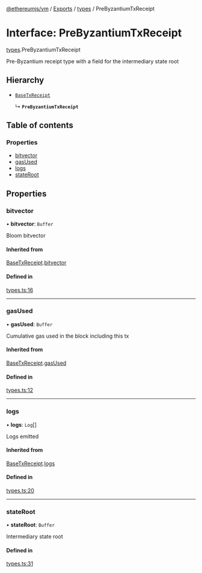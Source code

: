 [@ethereumjs/vm](../README.md) / [Exports](../modules.md) / [types](../modules/types.md) / PreByzantiumTxReceipt

# Interface: PreByzantiumTxReceipt

[types](../modules/types.md).PreByzantiumTxReceipt

Pre-Byzantium receipt type with a field
for the intermediary state root

## Hierarchy

- [`BaseTxReceipt`](types.BaseTxReceipt.md)

  ↳ **`PreByzantiumTxReceipt`**

## Table of contents

### Properties

- [bitvector](types.PreByzantiumTxReceipt.md#bitvector)
- [gasUsed](types.PreByzantiumTxReceipt.md#gasused)
- [logs](types.PreByzantiumTxReceipt.md#logs)
- [stateRoot](types.PreByzantiumTxReceipt.md#stateroot)

## Properties

### bitvector

• **bitvector**: `Buffer`

Bloom bitvector

#### Inherited from

[BaseTxReceipt](types.BaseTxReceipt.md).[bitvector](types.BaseTxReceipt.md#bitvector)

#### Defined in

[types.ts:16](https://github.com/ethereumjs/ethereumjs-monorepo/blob/master/packages/vm/src/types.ts#L16)

---

### gasUsed

• **gasUsed**: `Buffer`

Cumulative gas used in the block including this tx

#### Inherited from

[BaseTxReceipt](types.BaseTxReceipt.md).[gasUsed](types.BaseTxReceipt.md#gasused)

#### Defined in

[types.ts:12](https://github.com/ethereumjs/ethereumjs-monorepo/blob/master/packages/vm/src/types.ts#L12)

---

### logs

• **logs**: `Log`[]

Logs emitted

#### Inherited from

[BaseTxReceipt](types.BaseTxReceipt.md).[logs](types.BaseTxReceipt.md#logs)

#### Defined in

[types.ts:20](https://github.com/ethereumjs/ethereumjs-monorepo/blob/master/packages/vm/src/types.ts#L20)

---

### stateRoot

• **stateRoot**: `Buffer`

Intermediary state root

#### Defined in

[types.ts:31](https://github.com/ethereumjs/ethereumjs-monorepo/blob/master/packages/vm/src/types.ts#L31)
